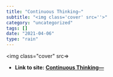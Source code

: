 ```yaml
---
title: "Continuous Thinking—"
subtitle: "<img class='cover' src=''>"
category: "uncategorized"
tags: []
date: "2021-04-06"
type: "rain"
---
```

<img class="cover" src=>


* **Link to site:** **[Continuous Thinking—](http://www.continuousthinking.com/tags/arext)**